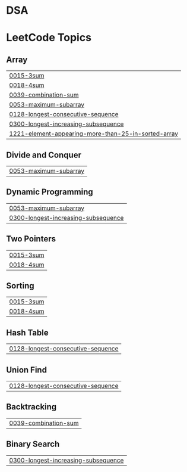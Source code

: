 # DSA
<!---LeetCode Topics Start-->
# LeetCode Topics
## Array
|  |
| ------- |
| [0015-3sum](https://github.com/SaiLikhith24/DSA/tree/master/0015-3sum) |
| [0018-4sum](https://github.com/SaiLikhith24/DSA/tree/master/0018-4sum) |
| [0039-combination-sum](https://github.com/SaiLikhith24/DSA/tree/master/0039-combination-sum) |
| [0053-maximum-subarray](https://github.com/SaiLikhith24/DSA/tree/master/0053-maximum-subarray) |
| [0128-longest-consecutive-sequence](https://github.com/SaiLikhith24/DSA/tree/master/0128-longest-consecutive-sequence) |
| [0300-longest-increasing-subsequence](https://github.com/SaiLikhith24/DSA/tree/master/0300-longest-increasing-subsequence) |
| [1221-element-appearing-more-than-25-in-sorted-array](https://github.com/SaiLikhith24/DSA/tree/master/1221-element-appearing-more-than-25-in-sorted-array) |
## Divide and Conquer
|  |
| ------- |
| [0053-maximum-subarray](https://github.com/SaiLikhith24/DSA/tree/master/0053-maximum-subarray) |
## Dynamic Programming
|  |
| ------- |
| [0053-maximum-subarray](https://github.com/SaiLikhith24/DSA/tree/master/0053-maximum-subarray) |
| [0300-longest-increasing-subsequence](https://github.com/SaiLikhith24/DSA/tree/master/0300-longest-increasing-subsequence) |
## Two Pointers
|  |
| ------- |
| [0015-3sum](https://github.com/SaiLikhith24/DSA/tree/master/0015-3sum) |
| [0018-4sum](https://github.com/SaiLikhith24/DSA/tree/master/0018-4sum) |
## Sorting
|  |
| ------- |
| [0015-3sum](https://github.com/SaiLikhith24/DSA/tree/master/0015-3sum) |
| [0018-4sum](https://github.com/SaiLikhith24/DSA/tree/master/0018-4sum) |
## Hash Table
|  |
| ------- |
| [0128-longest-consecutive-sequence](https://github.com/SaiLikhith24/DSA/tree/master/0128-longest-consecutive-sequence) |
## Union Find
|  |
| ------- |
| [0128-longest-consecutive-sequence](https://github.com/SaiLikhith24/DSA/tree/master/0128-longest-consecutive-sequence) |
## Backtracking
|  |
| ------- |
| [0039-combination-sum](https://github.com/SaiLikhith24/DSA/tree/master/0039-combination-sum) |
## Binary Search
|  |
| ------- |
| [0300-longest-increasing-subsequence](https://github.com/SaiLikhith24/DSA/tree/master/0300-longest-increasing-subsequence) |
<!---LeetCode Topics End-->